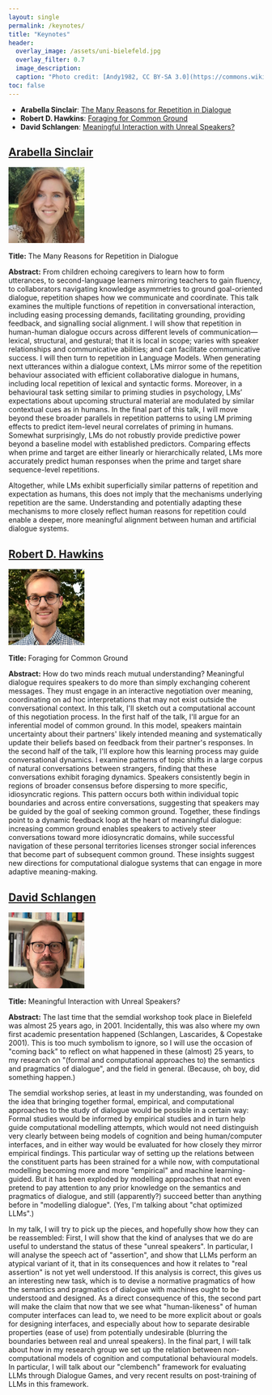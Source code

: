 ```yaml
---
layout: single
permalink: /keynotes/
title: "Keynotes"
header:
  overlay_image: /assets/uni-bielefeld.jpg
  overlay_filter: 0.7 
  image_description: 
  caption: "Photo credit: [Andy1982, CC BY-SA 3.0](https://commons.wikimedia.org/wiki/File:Uni_Bielefeld.jpg) via Wikimedia Commons"
toc: false
---
```



* **Arabella Sinclair**: [The Many Reasons for Repetition in Dialogue](#arabella-sinclair)
* **Robert D. Hawkins**: [Foraging for Common Ground](#robert-d-hawkins)
* **David Schlangen**: [Meaningful Interaction with Unreal Speakers?](#david-schlangen)


## [Arabella Sinclair](https://j-anie.github.io)

<img src="../assets/arabella-sinclair.jpg" width="150" alt="Photo of Arabella Sinclair" />

**Title:** The Many Reasons for Repetition in Dialogue

**Abstract:** From children echoing caregivers to learn how to form utterances, to second-language learners mirroring teachers to gain fluency, to collaborators navigating knowledge asymmetries to ground goal-oriented dialogue, repetition shapes how we communicate and coordinate. This talk examines the multiple functions of repetition in conversational interaction, including easing processing demands, facilitating grounding, providing feedback, and signalling social alignment. I will show that repetition in human-human dialogue occurs across different levels of communication—lexical, structural, and gestural; that it is local in scope; varies with speaker relationships and communicative abilities; and can facilitate communicative success. I will then turn to repetition in Language Models. When generating next utterances within a dialogue context, LMs mirror some of the repetition behaviour associated with efficient collaborative dialogue in humans, including local repetition of lexical and syntactic forms. Moreover, in a behavioural task setting similar to priming studies in psychology, LMs’ expectations about upcoming structural material are modulated by similar contextual cues as in humans. In the final part of this talk, I will move beyond these broader parallels in repetition patterns to using LM priming effects to predict item-level neural correlates of priming in humans. Somewhat surprisingly, LMs do not robustly provide predictive power beyond a baseline model with established predictors. Comparing effects when prime and target are either linearly or hierarchically related, LMs more accurately predict human responses when the prime and target share sequence-level repetitions. 

Altogether, while LMs exhibit superficially similar patterns of repetition and expectation as humans, this does not imply that the mechanisms underlying repetition are the same. Understanding and potentially adapting these mechanisms to more closely reflect human reasons for repetition could enable a deeper, more meaningful alignment between human and artificial dialogue systems.


## [Robert D. Hawkins](https://rdhawkins.com)
<img src="../assets/robert-hawkins.jpg" width="150" alt="Photo of Robet Hawkins" />

**Title:** Foraging for Common Ground

**Abstract:** How do two minds reach mutual understanding? Meaningful dialogue requires speakers to do more than simply exchanging coherent messages. They must engage in an interactive negotiation over meaning, coordinating on ad hoc interpretations that may not exist outside the conversational context. In this talk, I'll sketch out a computational account of this negotiation process. In the first half of the talk, I'll argue for an inferential model of common ground. In this model, speakers maintain uncertainty about their partners' likely intended meaning and systematically update their beliefs based on feedback from their partner's responses. In the second half of the talk, I'll explore how this learning process may guide conversational dynamics. I examine patterns of topic shifts in a large corpus of natural conversations between strangers, finding that these conversations exhibit foraging dynamics. Speakers consistently begin in regions of broader consensus before dispersing to more specific, idiosyncratic regions. This pattern occurs both within individual topic boundaries and across entire conversations, suggesting that speakers may be guided by the goal of seeking common ground. Together, these findings point to a dynamic feedback loop at the heart of meaningful dialogue: increasing common ground enables speakers to actively steer conversations toward more idiosyncratic domains, while successful navigation of these personal territories licenses stronger social inferences that become part of subsequent common ground. These insights suggest new directions for computational dialogue systems that can engage in more adaptive meaning-making.


## [David Schlangen](https://www.ling.uni-potsdam.de/~das/)

<img src="../assets/david-schlangen.jpg" width="150" alt="Photo of David Schlangen" />

**Title:** Meaningful Interaction with Unreal Speakers?

**Abstract:** 
The last time that the semdial workshop took place in Bielefeld was almost 25 years ago, in 2001. Incidentally, this was also where my own first academic presentation happened (Schlangen, Lascarides, & Copestake 2001). This is too much symbolism to ignore, so I will use the occasion of "coming back" to reflect on what happened in these (almost) 25 years, to my research on "(formal and computational approaches to) the semantics and pragmatics of dialogue", and the field in general. (Because, oh boy, did something happen.)

The semdial workshop series, at least in my understanding, was founded on the idea that bringing together formal, empirical, and computational approaches to the study of dialogue would be possible in a certain way: Formal studies would be informed by empirical studies and in turn help guide computational modelling attempts, which would not need distinguish very clearly between being models of cognition and being human/computer interfaces, and in either way would be evaluated for how closely they mirror empirical findings. This particular way of setting up the relations between the constituent parts has been strained for a while now, with computational modelling becoming more and more "empirical" and machine learning-guided. But it has been exploded by modelling approaches that not even pretend to pay attention to any prior knowledge on the semantics and pragmatics of dialogue, and still (apparently?) succeed better than anything before in "modelling dialogue". (Yes, I'm talking about "chat optimized LLMs".)

In my talk, I will try to pick up the pieces, and hopefully show how they can be reassembled: First, I will show that the kind of analyses that we do are useful to understand the status of these "unreal speakers". In particular, I will analyse the speech act of "assertion", and show that LLMs perform an atypical variant of it, that in its consequences and how it relates to "real assertion" is not yet well understood. If this analysis is correct, this gives us an interesting new task, which is to devise a normative pragmatics of how the semantics and pragmatics of dialogue with machines ought to be understood and designed. As a direct consequence of this, the second part will make the claim that now that we see what "human-likeness" of human computer interfaces can lead to, we need to be more explicit about or goals for designing interfaces, and especially about how to separate desirable properties (ease of use) from potentially undesirable (blurring the boundaries between real and unreal speakers). In the final part, I will talk about how in my research group we set up the relation between non-computational models of cognition and computational behavioural models. In particular, I will talk about our "clembench" framework for evaluating LLMs through Dialogue Games, and very recent results on post-training of LLMs in this framework.


